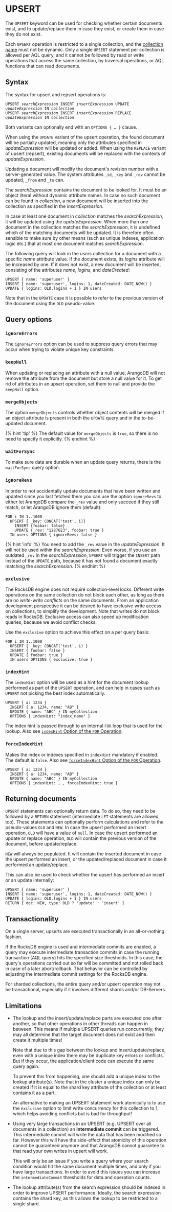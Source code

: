 # UPSERT

The `UPSERT` keyword can be used for checking whether certain documents exist,
and to update/replace them in case they exist, or create them in case they do not exist.

Each `UPSERT` operation is restricted to a single collection, and the
[collection name](../appendix-glossary.html#collection-name) must not be dynamic.
Only a single `UPSERT` statement per collection is allowed per AQL query, and
it cannot be followed by read or write operations that access the same collection, by
traversal operations, or AQL functions that can read documents.

## Syntax

The syntax for upsert and repsert operations is:

<pre><code>UPSERT <em>searchExpression</em> INSERT <em>insertExpression</em> UPDATE <em>updateExpression</em> IN <em>collection</em>
UPSERT <em>searchExpression</em> INSERT <em>insertExpression</em> REPLACE <em>updateExpression</em> IN <em>collection</em></code></pre>

Both variants can optionally end with an `OPTIONS { … }` clause.

When using the `UPDATE` variant of the upsert operation, the found document
will be partially updated, meaning only the attributes specified in
_updateExpression_ will be updated or added. When using the `REPLACE` variant
of upsert (repsert), existing documents will be replaced with the contexts of
_updateExpression_.

Updating a document will modify the document's revision number with a server-generated value.
The system attributes `_id`, `_key` and `_rev` cannot be updated, `_from` and `_to` can.

The _searchExpression_ contains the document to be looked for. It must be an object
literal without dynamic attribute names. In case no such document can be found in
_collection_, a new document will be inserted into the collection as specified in the
_insertExpression_.

In case at least one document in _collection_ matches the _searchExpression_, it will
be updated using the _updateExpression_. When more than one document in the collection
matches the _searchExpression_, it is undefined which of the matching documents will
be updated. It is therefore often sensible to make sure by other means (such as unique
indexes, application logic etc.) that at most one document matches _searchExpression_.

The following query will look in the _users_ collection for a document with a specific
_name_ attribute value. If the document exists, its _logins_ attribute will be increased
by one. If it does not exist, a new document will be inserted, consisting of the
attributes _name_, _logins_, and _dateCreated_:

```aql
UPSERT { name: 'superuser' }
INSERT { name: 'superuser', logins: 1, dateCreated: DATE_NOW() }
UPDATE { logins: OLD.logins + 1 } IN users
```

Note that in the `UPDATE` case it is possible to refer to the previous version of the
document using the `OLD` pseudo-value.

## Query options

### `ignoreErrors`

The `ignoreErrors` option can be used to suppress query errors that may occur
when trying to violate unique key constraints.

### `keepNull`

When updating or replacing an attribute with a null value, ArangoDB will not remove the
attribute from the document but store a null value for it. To get rid of attributes in
an upsert operation, set them to null and provide the `keepNull` option.

### `mergeObjects`

The option `mergeObjects` controls whether object contents will be
merged if an object attribute is present in both the `UPDATE` query and in the
to-be-updated document.

{% hint 'tip' %}
The default value for `mergeObjects` is `true`, so there is no need to specify it
explicitly.
{% endhint %}

### `waitForSync`

To make sure data are durable when an update query returns, there is the `waitForSync`
query option.

### `ignoreRevs`

In order to not accidentally update documents that have been written and updated since
you last fetched them you can use the option `ignoreRevs` to either let ArangoDB compare
the `_rev` value and only succeed if they still match, or let ArangoDB ignore them (default):

```aql
FOR i IN 1..1000
  UPSERT { _key: CONCAT('test', i)}
    INSERT {foobar: false}
    UPDATE {_rev: "1287623", foobar: true }
  IN users OPTIONS { ignoreRevs: false }
```

{% hint 'info' %}
You need to add the `_rev` value in the _updateExpression_. It will not be used
within the _searchExpression_. Even worse, if you use an outdated `_rev` in the
_searchExpression_, `UPSERT` will trigger the `INSERT` path instead of the
`UPDATE` path, because it has not found a document exactly matching the
_searchExpression_.
{% endhint %}

### `exclusive`

The RocksDB engine does not require collection-level locks. Different write
operations on the same collection do not block each other, as
long as there are no _write-write conflicts_ on the same documents. From an application
development perspective it can be desired to have exclusive write access on collections,
to simplify the development. Note that writes do not block reads in RocksDB.
Exclusive access can also speed up modification queries, because we avoid conflict checks.

Use the `exclusive` option to achieve this effect on a per query basis:

```aql
FOR i IN 1..1000
  UPSERT { _key: CONCAT('test', i) }
  INSERT { foobar: false }
  UPDATE { foobar: true }
  IN users OPTIONS { exclusive: true }
```

### `indexHint`

The `indexHint` option will be used as a hint for the document lookup
performed as part of the `UPSERT` operation, and can help in cases such as
`UPSERT` not picking the best index automatically.

```aql
UPSERT { a: 1234 }
  INSERT { a: 1234, name: "AB" }
  UPDATE { name: "ABC" } IN myCollection
  OPTIONS { indexHint: "index_name" }
```

The index hint is passed through to an internal `FOR` loop that is used for the
lookup. Also see [`indexHint` Option of the `FOR` Operation](operations-for.html#indexhint).

### `forceIndexHint`

Makes the index or indexes specified in `indexHint` mandatory if enabled. The
default is `false`. Also see
[`forceIndexHint` Option of the `FOR` Operation](operations-for.html#forceindexhint).

```aql
UPSERT { a: 1234 }
  INSERT { a: 1234, name: "AB" }
  UPDATE { name: "ABC" } IN myCollection
  OPTIONS { indexHint: … , forceIndexHint: true }
```

## Returning documents

`UPSERT` statements can optionally return data. To do so, they need to be followed
by a `RETURN` statement (intermediate `LET` statements are allowed, too). These statements
can optionally perform calculations and refer to the pseudo-values `OLD` and `NEW`.
In case the upsert performed an insert operation, `OLD` will have a value of `null`.
In case the upsert performed an update or replace operation, `OLD` will contain the
previous version of the document, before update/replace.

`NEW` will always be populated. It will contain the inserted document in case the
upsert performed an insert, or the updated/replaced document in case it performed an
update/replace.

This can also be used to check whether the upsert has performed an insert or an update
internally:

```aql
UPSERT { name: 'superuser' }
INSERT { name: 'superuser', logins: 1, dateCreated: DATE_NOW() }
UPDATE { logins: OLD.logins + 1 } IN users
RETURN { doc: NEW, type: OLD ? 'update' : 'insert' }
```

## Transactionality

On a single server, upserts are executed transactionally in an all-or-nothing
fashion.

If the RocksDB engine is used and intermediate commits are enabled, a query may
execute intermediate transaction commits in case the running transaction (AQL
query) hits the specified size thresholds. In this case, the query's operations
carried out so far will be committed and not rolled back in case of a later
abort/rollback. That behavior can be controlled by adjusting the intermediate
commit settings for the RocksDB engine.

For sharded collections, the entire query and/or upsert operation may not be
transactional, especially if it involves different shards and/or DB-Servers.

## Limitations

- The lookup and the insert/update/replace parts are executed one after
  another, so that other operations in other threads can happen in
  between. This means if multiple UPSERT queries run concurrently, they
  may all determine that the target document does not exist and then
  create it multiple times!

  Note that due to this gap between the lookup and insert/update/replace,
  even with a unique index there may be duplicate key errors or conflicts.
  But if they occur, the application/client code can execute the same query
  again.

  To prevent this from happening, one should add a unique index to the lookup
  attribute(s). Note that in the cluster a unique index can only be created if
  it is equal to the shard key attribute of the collection or at least contains
  it as a part.

  An alternative to making an UPSERT statement work atomically is to use the
  `exclusive` option to limit write concurrency for this collection to 1, which
  helps avoiding conflicts but is bad for throughput!

- Using very large transactions in an UPSERT (e.g. UPSERT over all documents in
  a collection) an **intermediate commit** can be triggered. This intermediate
  commit will write the data that has been modified so far. However this will
  have the side-effect that atomicity of this operation cannot be guaranteed
  anymore and that ArangoDB cannot guarantee to that read your own writes in
  upsert will work.

  This will only be an issue if you write a query where your search condition
  would hit the same document multiple times, and only if you have large
  transactions. In order to avoid this issues you can increase the
  `intermediateCommit` thresholds for data and operation counts.

- The lookup attribute(s) from the search expression should be indexed in order
  to improve UPSERT performance. Ideally, the search expression contains the
  shard key, as this allows the lookup to be restricted to a single shard.
